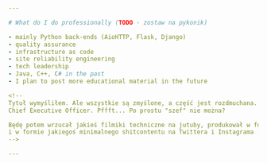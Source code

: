 ```yaml
---

# What do I do professionally (TODO - zostaw na pykonik)

- mainly Python back-ends (AioHTTP, Flask, Django)
- quality assurance
- infrastructure as code
- site reliability engineering
- tech leadership
- Java, C++, C# in the past
- I plan to post more educational material in the future

<!--
Tytuł wymyśliłem. Ale wszystkie są zmyślone, a część jest rozdmuchana.
Chief Executive Officer. Pffft... Po prostu "szef" nie można?

Będę potem wrzucał jakieś filmiki techniczne na jutuby, produkował w formie tekstowej na bloga,
i w formie jakiegoś minimalnego shitcontentu na Twittera i Instagrama :)
-->

---
```

